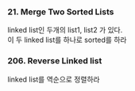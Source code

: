 ### 21. Merge Two Sorted Lists
linked list인 두개의 list1, list2 가 있다. <br>
이 두 linked list를 하나로 sorted를 하라 

### 206. Reverse Linked list
linked list를 역순으로 정렬하라 